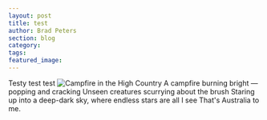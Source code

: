 ```yaml
---
layout: post
title: test
author: Brad Peters
section: blog
category: 
tags: 
featured_image:
---
```

Testy test test
![Campfire in the High Country](https://farm2.staticflickr.com/1484/24575820986_19d25165be_z_d.jpg)
A campfire burning bright — popping and cracking
Unseen creatures scurrying about the brush
Staring up into a deep-dark sky, where endless stars are all I see
That's Australia to me.